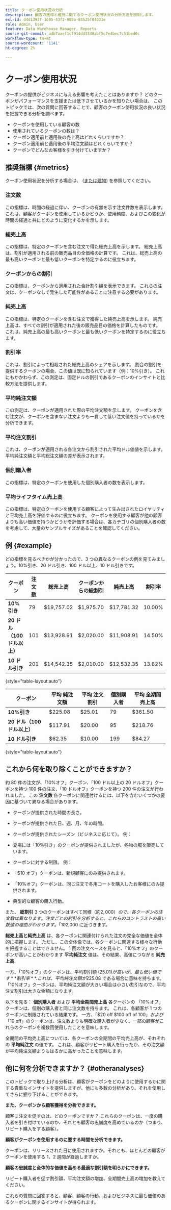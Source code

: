 ```yaml
---
title: クーポン使用状況の分析
description: 顧客の獲得と維持に関するクーポン使用状況の分析方法を説明します。
exl-id: d4d1393f-1695-43f2-980a-84525f84031e
role: Admin, User
feature: Data Warehouse Manager, Reports
source-git-commit: adb7aaef1cf914d43348abf5c7e4bec7c51bed0c
workflow-type: tm+mt
source-wordcount: '1141'
ht-degree: 2%

---
```


# クーポン使用状況

クーポンの提供がビジネスに与える影響を考えたことはありますか？ どのクーポンがパフォーマンスを支援または低下させているかを知りたい場合は、 このトピックでは、次の質問に回答することで、顧客のクーポン使用状況の良い状況を把握できる分析を調べます。

* クーポンを使用している顧客の数
* 使用されているクーポンの数は？
* クーポン適用前と適用後の売上高はどれくらいですか？
* クーポン適用前と適用後の平均注文額はどれくらいですか？
* クーポンでどんなお客様を引き付けていますか？

## 推奨指標 {#metrics}

クーポン使用状況を分析する場合は、 ([または建物](../../data-user/reports/ess-manage-data-metrics.md)) を参照してください。

### 注文数

この指標は、時間の経過に伴い、クーポンの有無を示す注文件数を表示します。 これは、顧客がクーポンを使用しているかどうか、使用頻度、およびこの変化が時間の経過と共にどのように変化するかを示します。

### 総売上高

この指標は、特定のクーポンを含む注文で得た総売上高を示します。 総売上高は、割引が適用される前の販売品目の全価格の計算です。 これは、総売上高の最も高いクーポンと最も低いクーポンを特定するのに役立ちます。

### クーポンからの割引

この指標は、クーポンから適用された合計割引額を表示できます。 これらの注文は、クーポンなしで発生した可能性があることに注意する必要があります。

### 純売上高

この指標は、特定のクーポンを含む注文で獲得した純売上高を示します。 純売上高は、すべての割引が適用された後の販売品目の価格を計算したものです。 これは、純売上高の最も高いクーポンと最も低いクーポンを特定するのに役立ちます。

### 割引率

これは、割引によって相殺された総売上高のシェアを示します。 割合の割引を提供するクーポンの場合、この値は既に知られています（例：10%引き）。 これにもかかわらず、この測定は、固定ドルの割引であるクーポンのインサイトと比較方法を提供します。

### 平均純注文額

この測定は、クーポンが適用された際の平均注文額を示します。 クーポンを含む注文が、クーポンを含まない注文よりも一貫して低い注文値を持っているかを分析できます。

### 平均注文割引

これは、クーポンが適用される各注文から割引された平均ドル価値を示します。 平均純注文額と平均総注文額の差が表示されます。

### 個別購入者

この指標は、特定のクーポンを使用した個別購入者の数を表示します。

### 平均ライフタイム売上高

この指標は、特定のクーポンを使用する顧客によって生み出されたロイヤリティと平均売上高を評価するのに役立ちます。 クーポンを使用する顧客が他の顧客よりも高い価値を持つかどうかを評価する場合は、各カテゴリの個別購入者の数を考慮して、大量のサンプルサイズがあることを確認してください。

## 例 {#example}

どの指標を見るべきかが分かったので、3 つの異なるクーポンの例を見てみましょう。10%引き、20 ドル引き、100 ドル以上、10 ドル引きです。

| **クーポン** | **注文数** | **総売上高** | **クーポンからの総割引** | **純売上高** | **割引率** |
|-----|-----|-----|-----|-----|-----|
| **10%引き** | 79 | $19,757.02 | $1,975.70 | $17,781.32 | 10.00% |
| **20 ドル（100 ドル以上）** | 101 | $13,928.91 | $2,020.00 | $11,908.91 | 14.50% |
| **10 ドル引き** | 201 | $14,542.35 | $2,010.00 | $12,532.35 | 13.82% |

{style="table-layout:auto"}


| **クーポン** | **平均 純注文額** | **平均 注文割引** | **個別購入者** | **平均 全期間売上高** |
|-----|-----|-----|-----|-----|
| **10%引き** | $225.08 | $25.01 | 79 | $361.50 |
| **20 ドル（100 ドル以上）** | $117.91 | $20.00 | 95 | $218.76 |
| **10 ドル引き** | $62.35 | $10.00 | 199 | $84.27 |

{style="table-layout:auto"}

## これから何を取り除くことができますか？

約 80 件の注文が、「10%オフ」クーポン、「100 ドル以上の 20 ドルオフ」クーポンを持つ 100 件の注文、「10 ドルオフ」クーポンを持つ 200 件の注文が行われました。 この **注文数** 各クーポンに関連付けるには、以下を含むいくつかの要因に基づいて異なる場合があります。

* クーポンが提供された時間の長さ。
* クーポンが提供された日、週、月、年の時間。
* クーポンが提供されたシーズン（ビジネスに応じて）。 例：
* 夏場には「10%引き」のクーポンが提供されましたが、冬物の服を販売しています。

* クーポンに対する制限。 例：
* 「$10 オフ」クーポンは、新規顧客にのみ提供されます。
* 「10%オフ」クーポンは、同じ注文で冬用コートを購入したお客様にのみ提供されます。

* 典型的な顧客の購入行動。

また、 **総割引** 3 つのクーポンはすべて同様（約$2,000）ので、各クーポンの注文数は異なります。 注文ごとの割引を分析すると、これらのコントラストの高い数値の理由がわかります。 「10%オフ」のクーポンは、注文数が最も少ないが、 **平均注文割引** 約 25 ドル。 このクーポンは、注文数が少ない場合でも、平均割引額が高いと、総割引額が$2,000 に近づきます。

**総売上高と純売上高** は、各クーポンに関連付けられた注文の完全な価値を全体的に把握します。 ただし、この全体像では、各クーポンに関連する様々な行動を把握することはできません。 1 回の注文ベースを見ると、「10%オフ」のクーポンが高いことがわかります **平均純注文** 値は、その結果、高値につながる **純売上高**.

一方、「10%オフ」のクーポンは、平均割引額 ($25.01) が高いが、最も低い値です **割引率**. これは、平均純注文額が$225.08 である場合に意味を持ちます。「10%オフ」クーポンは、平均純注文額が大きい場合は小さい割引なので、平均注文割引は大きな金額になります。

以下を見る： **個別購入者** および **平均全期間売上高** 各クーポンの 「10%オフ」クーポンは、個別の購入者と同じ注文数を持ちます。 これは、各顧客が 1 つのクーポンに制限されている結果です。 一方、「$20 off $100 off of $100」および「$10 off」のクーポンは、注文数よりも明確な購入者が少なく、一部の顧客がこれらのクーポンを複数回使用したことを意味します。

全期間の平均売上高については、各クーポンの全期間の平均売上高が、それぞれの **平均純注文** の値です。 これは、顧客がリピート購入を行ったか、その注文額が平均純注文額よりもはるかに高かったことを意味します。

## 他に何を分析できますか？ {#otheranalyses}

このトピックで取り上げる分析は、顧客がクーポンをどのように使用するかに関する貴重なインサイトを提供しますが、他にも多数の分析があり、それを使用してさらに掘り下げることができます。

**また、クーポンから顧客獲得を分析できます。**

顧客に注文を促すのは、どのクーポンですか？ これらのクーポンは、一度の購入者を引き付けているのか、それとも顧客の忠誠度を高めているのか（つまり、リピート購入をする顧客）。

**顧客がクーポンを使用するのに要する時間を分析できます。**

クーポンは、リリースされた日に使用されますか。それとも、ほとんどの顧客がクーポンを使用する 1、2 週間が経過しますか。

**顧客の忠誠度と全体的な価値を高める最適な割引額を明らかにできます。**

リピート購入者を促す割引額、平均注文額の増加、全期間売上高の増加を教えてください。

これらの質問に回答すると、顧客、顧客の行動、およびビジネスに最も価値のあるクーポンに関するインサイトが得られます。
